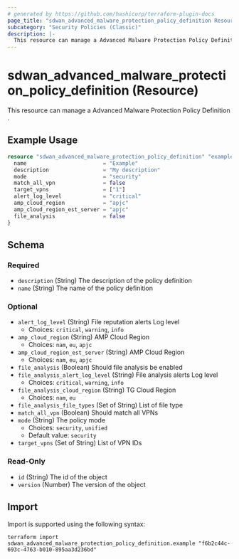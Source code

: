 ```yaml
---
# generated by https://github.com/hashicorp/terraform-plugin-docs
page_title: "sdwan_advanced_malware_protection_policy_definition Resource - terraform-provider-sdwan"
subcategory: "Security Policies (Classic)"
description: |-
  This resource can manage a Advanced Malware Protection Policy Definition .
---
```


# sdwan_advanced_malware_protection_policy_definition (Resource)

This resource can manage a Advanced Malware Protection Policy Definition .

## Example Usage

```terraform
resource "sdwan_advanced_malware_protection_policy_definition" "example" {
  name                        = "Example"
  description                 = "My description"
  mode                        = "security"
  match_all_vpn               = false
  target_vpns                 = ["1"]
  alert_log_level             = "critical"
  amp_cloud_region            = "apjc"
  amp_cloud_region_est_server = "apjc"
  file_analysis               = false
}
```

<!-- schema generated by tfplugindocs -->
## Schema

### Required

- `description` (String) The description of the policy definition
- `name` (String) The name of the policy definition

### Optional

- `alert_log_level` (String) File reputation alerts Log level
  - Choices: `critical`, `warning`, `info`
- `amp_cloud_region` (String) AMP Cloud Region
  - Choices: `nam`, `eu`, `apjc`
- `amp_cloud_region_est_server` (String) AMP Cloud Region
  - Choices: `nam`, `eu`, `apjc`
- `file_analysis` (Boolean) Should file analysis be enabled
- `file_analysis_alert_log_level` (String) File analysis alerts Log level
  - Choices: `critical`, `warning`, `info`
- `file_analysis_cloud_region` (String) TG Cloud Region
  - Choices: `nam`, `eu`
- `file_analysis_file_types` (Set of String) List of file type
- `match_all_vpn` (Boolean) Should match all VPNs
- `mode` (String) The policy mode
  - Choices: `security`, `unified`
  - Default value: `security`
- `target_vpns` (Set of String) List of VPN IDs

### Read-Only

- `id` (String) The id of the object
- `version` (Number) The version of the object

## Import

Import is supported using the following syntax:

```shell
terraform import sdwan_advanced_malware_protection_policy_definition.example "f6b2c44c-693c-4763-b010-895aa3d236bd"
```
